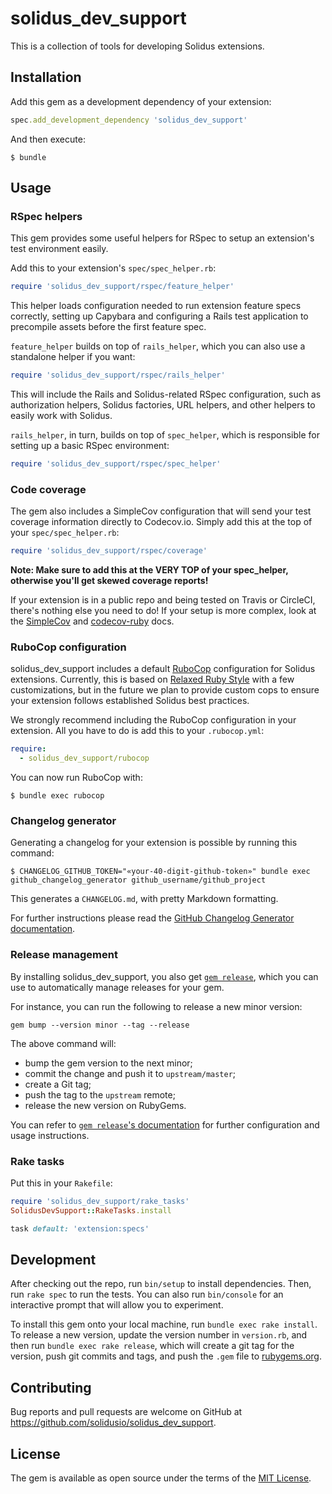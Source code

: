 # solidus_dev_support

This is a collection of tools for developing Solidus extensions.

## Installation

Add this gem as a development dependency of your extension:

```ruby
spec.add_development_dependency 'solidus_dev_support'
```

And then execute:

```console
$ bundle
```

## Usage

### RSpec helpers

This gem provides some useful helpers for RSpec to setup an extension's test environment easily.

Add this to your extension's `spec/spec_helper.rb`:

```ruby
require 'solidus_dev_support/rspec/feature_helper'
```

This helper loads configuration needed to run extension feature specs correctly, setting up Capybara
and configuring a Rails test application to precompile assets before the first feature spec.

`feature_helper` builds on top of `rails_helper`, which you can also use a standalone helper if you
want:

```ruby
require 'solidus_dev_support/rspec/rails_helper'
```

This will include the Rails and Solidus-related RSpec configuration, such as authorization helpers,
Solidus factories, URL helpers, and other helpers to easily work with Solidus.

`rails_helper`, in turn, builds on top of `spec_helper`, which is responsible for setting up a
basic RSpec environment:

```ruby
require 'solidus_dev_support/rspec/spec_helper'
```

### Code coverage

The gem also includes a SimpleCov configuration that will send your test coverage information
directly to Codecov.io. Simply add this at the top of your `spec/spec_helper.rb`:

```ruby
require 'solidus_dev_support/rspec/coverage'
```

**Note: Make sure to add this at the VERY TOP of your spec_helper, otherwise you'll get skewed
coverage reports!**

If your extension is in a public repo and being tested on Travis or CircleCI, there's nothing else
you need to do! If your setup is more complex, look at the
[SimpleCov](https://github.com/colszowka/simplecov)
and [codecov-ruby](https://github.com/codecov/codecov-ruby) docs.

### RuboCop configuration

solidus_dev_support includes a default [RuboCop](https://github.com/rubocop-hq/rubocop)
configuration for Solidus extensions. Currently, this is based on
[Relaxed Ruby Style](https://relaxed.ruby.style) with a few customizations, but in the future we
plan to provide custom cops to ensure your extension follows established Solidus best practices.

We strongly recommend including the RuboCop configuration in your extension. All you have to do is
add this to your `.rubocop.yml`:

```yaml
require:
  - solidus_dev_support/rubocop
```

You can now run RuboCop with:

```console
$ bundle exec rubocop
```

### Changelog generator

Generating a changelog for your extension is possible by running this command:

```console
$ CHANGELOG_GITHUB_TOKEN="«your-40-digit-github-token»" bundle exec github_changelog_generator github_username/github_project
```

This generates a `CHANGELOG.md`, with pretty Markdown formatting.

For further instructions please read the [GitHub Changelog Generator documentation](https://github.com/github-changelog-generator/github-changelog-generator#usage).

### Release management

By installing solidus_dev_support, you also get
[`gem release`](https://github.com/svenfuchs/gem-release), which you can use to automatically manage
releases for your gem.

For instance, you can run the following to release a new minor version:

```console
gem bump --version minor --tag --release
```

The above command will:

* bump the gem version to the next minor;
* commit the change and push it to `upstream/master`;
* create a Git tag;
* push the tag to the `upstream` remote;
* release the new version on RubyGems.

You can refer to
[`gem release`'s documentation](https://github.com/svenfuchs/gem-release/blob/master/README.md) for
further configuration and usage instructions.

### Rake tasks

Put this in your `Rakefile`:

```rb
require 'solidus_dev_support/rake_tasks'
SolidusDevSupport::RakeTasks.install

task default: 'extension:specs'
```

## Development

After checking out the repo, run `bin/setup` to install dependencies. Then, run `rake spec` to run
the tests. You can also run `bin/console` for an interactive prompt that will allow you to
experiment.

To install this gem onto your local machine, run `bundle exec rake install`. To release a new
version, update the version number in `version.rb`, and then run `bundle exec rake release`, which
will create a git tag for the version, push git commits and tags, and push the `.gem` file to
[rubygems.org](https://rubygems.org).

## Contributing

Bug reports and pull requests are welcome on GitHub at https://github.com/solidusio/solidus_dev_support.

## License

The gem is available as open source under the terms of the
[MIT License](https://opensource.org/licenses/MIT).

